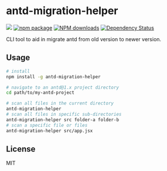 # antd-migration-helper

[![](https://img.shields.io/travis/ant-design/antd-migration-helper.svg?style=flat-square)](https://travis-ci.org/ant-design/antd-migration-helper)
[![npm package](https://img.shields.io/npm/v/antd-migration-helper.svg?style=flat-square)](https://www.npmjs.org/package/antd-migration-helper)
[![NPM downloads](http://img.shields.io/npm/dm/antd-migration-helper.svg?style=flat-square)](https://npmjs.org/package/antd-migration-helper)
[![Dependency Status](https://david-dm.org/ant-design/antd-migration-helper.svg?style=flat-square)](https://david-dm.org/ant-design/antd-migration-helper)

CLI tool to aid in migrate antd from old version to newer version.

## Usage

```bash
# install
npm install -g antd-migration-helper

# navigate to an antd@1.x project directory
cd path/to/my-antd-project

# scan all files in the current directory
antd-migration-helper
# scan all files in specific sub-directories
antd-migration-helper src folder-a folder-b
# scan a specific file or files
antd-migration-helper src/app.jsx
```

## License

MIT
